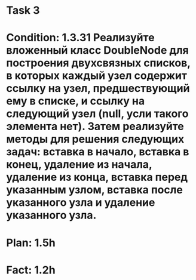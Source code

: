 # Task 3
# Condition: 1.3.31 Реализуйте вложенный класс DoubleNode для построения двухсвязных списков, в которых каждый узел содержит ссылку на узел, предшествующий ему в списке, и ссылку на следующий узел (null, усли такого элемента нет). Затем реализуйте методы для решения следующих задач: вставка в начало, вставка в конец, удаление из начала, удаление из конца, вставка перед указанным узлом, вставка после указанного узла и удаление указанного узла.
# Plan: 1.5h
# Fact: 1.2h
